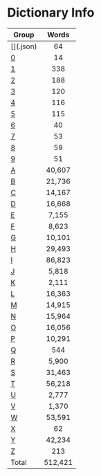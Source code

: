 ﻿Dictionary Info
=======


|Group|Words|
|-----|:------:|
|[$]($.json)|64|
|[0](0.json)|14|
|[1](1.json)|338|
|[2](2.json)|188|
|[3](3.json)|120|
|[4](4.json)|116|
|[5](5.json)|115|
|[6](6.json)|40|
|[7](7.json)|53|
|[8](8.json)|59|
|[9](9.json)|51|
|[A](A.json)|40,607|
|[B](B.json)|21,736|
|[C](C.json)|14,167|
|[D](D.json)|16,668|
|[E](E.json)|7,155|
|[F](F.json)|8,623|
|[G](G.json)|10,101|
|[H](H.json)|29,493|
|[I](I.json)|86,823|
|[J](J.json)|5,818|
|[K](K.json)|2,111|
|[L](L.json)|16,363|
|[M](M.json)|14,915|
|[N](N.json)|15,964|
|[O](O.json)|16,056|
|[P](P.json)|10,291|
|[Q](Q.json)|544|
|[R](R.json)|5,900|
|[S](S.json)|31,463|
|[T](T.json)|56,218|
|[U](U.json)|2,777|
|[V](V.json)|1,370|
|[W](W.json)|53,591|
|[X](X.json)|62|
|[Y](Y.json)|42,234|
|[Z](Z.json)|213|
|Total|512,421|
